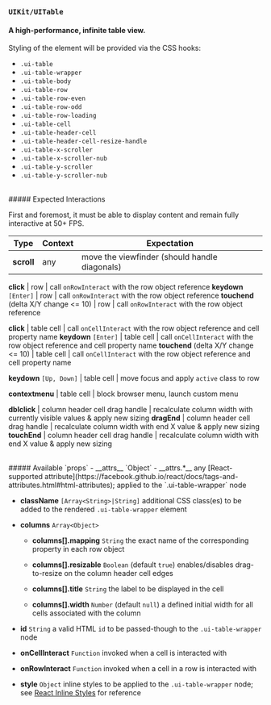 ### `UIKit/UITable`
#### A high-performance, infinite table view.

Styling of the element will be provided via the CSS hooks:

- `.ui-table`
- `.ui-table-wrapper`
- `.ui-table-body`
- `.ui-table-row`
- `.ui-table-row-even`
- `.ui-table-row-odd`
- `.ui-table-row-loading`
- `.ui-table-cell`
- `.ui-table-header-cell`
- `.ui-table-header-cell-resize-handle`
- `.ui-table-x-scroller`
- `.ui-table-x-scroller-nub`
- `.ui-table-y-scroller`
- `.ui-table-y-scroller-nub`

<br />
##### Expected Interactions

First and foremost, it must be able to display content and remain fully interactive at 50+ FPS.

Type | Context | Expectation
---- | ------- | -----------
__scroll__ | any | move the viewfinder (should handle diagonals)

__click__ | row | call `onRowInteract` with the row object reference
__keydown__ `[Enter]` | row | call `onRowInteract` with the row object reference
__touchend__ (delta X/Y change <= 10) | row | call `onRowInteract` with the row object reference

__click__ | table cell | call `onCellInteract` with the row object reference and cell property name
__keydown__ `[Enter]` | table cell | call `onCellInteract` with the row object reference and cell property name
__touchend__ (delta X/Y change <= 10) | table cell | call `onCellInteract` with the row object reference and cell property name

__keydown__ `[Up, Down]` | table cell | move focus and apply `active` class to row

__contextmenu__ | table cell | block browser menu, launch custom menu

__dblclick__ | column header cell drag handle | recalculate column width with currently visible values & apply new sizing
__dragEnd__ | column header cell drag handle | recalculate column width with end X value & apply new sizing
__touchEnd__ | column header cell drag handle | recalculate column width with end X value & apply new sizing

<br />
##### Available `props`
- __attrs__ `Object`
    - __attrs.*__
      any [React-supported attribute](https://facebook.github.io/react/docs/tags-and-attributes.html#html-attributes); applied to the `.ui-table-wrapper` node

- __className__ `[Array<String>|String]`
  additional CSS class(es) to be added to the rendered `.ui-table-wrapper` element

- __columns__ `Array<Object>`
    - __columns[].mapping__ `String`
      the exact name of the corresponding property in each row object

    - __columns[].resizable__ `Boolean`
      (default `true`) enables/disables drag-to-resize on the column header cell edges

    - __columns[].title__ `String`
      the label to be displayed in the cell

    - __columns[].width__ `Number`
      (default `null`) a defined initial width for all cells associated with the column

- __id__ `String`
  a valid HTML `id` to be passed-though to the `.ui-table-wrapper` node

- __onCellInteract__ `Function`
  invoked when a cell is interacted with

- __onRowInteract__ `Function`
  invoked when a cell in a row is interacted with

- __style__ `Object`
  inline styles to be applied to the `.ui-table-wrapper` node; see [React Inline Styles](https://facebook.github.io/react/tips/inline-styles.html) for reference
